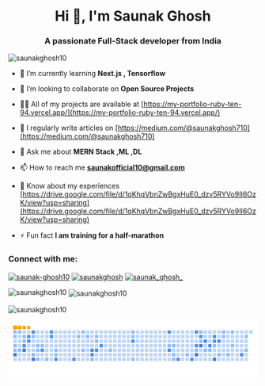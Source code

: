 <h1 align="center">Hi 👋, I'm Saunak Ghosh</h1>
<h3 align="center">A passionate Full-Stack developer from India</h3>
<p align="left"> <img src="https://komarev.com/ghpvc/?username=saunakghosh10&label=Profile%20views&color=0e75b6&style=flat" alt="saunakghosh10" /> </p>

- 🌱 I’m currently learning **Next.js , Tensorflow**

- 👯 I’m looking to collaborate on **Open Source Projects**

- 👨‍💻 All of my projects are available at [https://my-portfolio-ruby-ten-94.vercel.app/](https://my-portfolio-ruby-ten-94.vercel.app/)

- 📝 I regularly write articles on [https://medium.com/@saunakghosh710](https://medium.com/@saunakghosh710)

- 💬 Ask me about **MERN Stack ,ML ,DL**

- 📫 How to reach me **saunakofficial10@gmail.com**

- 📄 Know about my experiences [https://drive.google.com/file/d/1qKhqVbnZwBgxHuE0_dzv5RYVo9II6OzK/view?usp=sharing](https://drive.google.com/file/d/1qKhqVbnZwBgxHuE0_dzv5RYVo9II6OzK/view?usp=sharing)

- ⚡ Fun fact **I am training for a half-marathon**

<h3 align="left">Connect with me:</h3>
<p align="left">
<a href="https://linkedin.com/in/saunak-ghosh10" target="blank"><img align="center" src="https://raw.githubusercontent.com/rahuldkjain/github-profile-readme-generator/master/src/images/icons/Social/linked-in-alt.svg" alt="saunak-ghosh10" height="30" width="40" /></a>
<a href="https://medium.com/saunakghosh" target="blank"><img align="center" src="https://raw.githubusercontent.com/rahuldkjain/github-profile-readme-generator/master/src/images/icons/Social/medium.svg" alt="saunakghosh" height="30" width="40" /></a>
<a href="https://www.leetcode.com/saunak_ghosh_" target="blank"><img align="center" src="https://raw.githubusercontent.com/rahuldkjain/github-profile-readme-generator/master/src/images/icons/Social/leet-code.svg" alt="saunak_ghosh_" height="30" width="40" /></a>
</p>

<p><img align="left" src="https://github-readme-stats.vercel.app/api/top-langs?username=saunakghosh10&show_icons=true&locale=en&layout=compact" alt="saunakghosh10" /></p>

<p>&nbsp;<img align="center" src="https://github-readme-stats.vercel.app/api?username=saunakghosh10&show_icons=true&locale=en" alt="saunakghosh10" /></p>

<p><img align="center" src="https://github-readme-streak-stats.herokuapp.com/?user=saunakghosh10&" alt="saunakghosh10" /></p>

![snake gif](https://github.com/Saunakghosh10/saunakghosh10/blob/output/github-contribution-grid-snake.gif)

